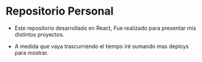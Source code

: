# Repositorio Personal

* Este repositorio desarrollado en React, Fue realizado  para presentar mis distintos proyectos. 

* A medida que vaya trascurriendo el tiempo iré sumando mas deploys para mostrar.







<!-- **Note: this is a one-way operation. Once you `eject`, you can't go back!** -->



